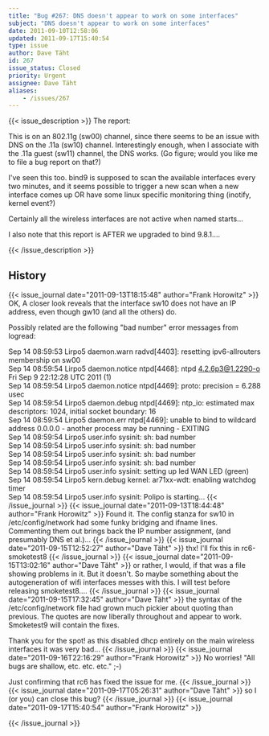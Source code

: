 ```yaml
---
title: "Bug #267: DNS doesn't appear to work on some interfaces"
subject: "DNS doesn't appear to work on some interfaces"
date: 2011-09-10T12:58:06
updated: 2011-09-17T15:40:54
type: issue
author: Dave Täht
id: 267
issue_status: Closed
priority: Urgent
assignee: Dave Täht
aliases:
    - /issues/267
---
```


{{< issue_description >}}
The report:

This is on an 802.11g (sw00) channel, since there seems to be an issue
with DNS on the .11a (sw10) channel. Interestingly enough, when I
associate with the .11a guest (sw11) channel, the DNS works. (Go figure;
would you like me to file a bug report on that?)

I've seen this too. bind9 is supposed to scan the available interfaces
every two minutes, and it seems possible to trigger a new scan when a
new interface comes up OR have some linux specific monitoring thing
(inotify, kernel event?)

Certainly all the wireless interfaces are not active when named
starts...

I also note that this report is AFTER we upgraded to bind 9.8.1....


{{< /issue_description >}}

## History
{{< issue_journal date="2011-09-13T18:15:48" author="Frank Horowitz" >}}
OK, A closer look reveals that the interface sw10 does not have an IP
address, even though gw10 (and all the others) do.

Possibly related are the following "bad number" error messages from
logread:

Sep 14 08:59:53 Lirpo5 daemon.warn radvd\[4403\]: resetting
ipv6-allrouters membership on sw00\
Sep 14 08:59:54 Lirpo5 daemon.notice ntpd\[4468\]: ntpd 4.2.6p3@1.2290-o
Fri Sep 9 22:12:28 UTC 2011 (1)\
Sep 14 08:59:54 Lirpo5 daemon.notice ntpd\[4469\]: proto: precision =
6.288 usec\
Sep 14 08:59:54 Lirpo5 daemon.debug ntpd\[4469\]: ntp\_io: estimated max
descriptors: 1024, initial socket boundary: 16\
Sep 14 08:59:54 Lirpo5 daemon.err ntpd\[4469\]: unable to bind to
wildcard address 0.0.0.0 - another process may be running - EXITING\
Sep 14 08:59:54 Lirpo5 user.info sysinit: sh: bad number\
Sep 14 08:59:54 Lirpo5 user.info sysinit: sh: bad number\
Sep 14 08:59:54 Lirpo5 user.info sysinit: sh: bad number\
Sep 14 08:59:54 Lirpo5 user.info sysinit: sh: bad number\
Sep 14 08:59:54 Lirpo5 user.info sysinit: setting up led WAN LED
(green)\
Sep 14 08:59:54 Lirpo5 kern.debug kernel: ar71xx-wdt: enabling watchdog
timer\
Sep 14 08:59:54 Lirpo5 user.info sysinit: Polipo is starting...
{{< /issue_journal >}}
{{< issue_journal date="2011-09-13T18:44:48" author="Frank Horowitz" >}}
Found it. The config stanza for sw10 in /etc/config/network had some
funky bridging and ifname lines. Commenting them out brings back the IP
number assignment, (and presumably DNS et al.)...
{{< /issue_journal >}}
{{< issue_journal date="2011-09-15T12:52:27" author="Dave Täht" >}}
thx! I'll fix this in rc6-smoketest8
{{< /issue_journal >}}
{{< issue_journal date="2011-09-15T13:02:16" author="Dave Täht" >}}
or rather, I would, if that was a file showing problems in it. But it
doesn't. So maybe something about the autogeneration of wifi interfaces
messes with this. I will test before releasing smoketest8....
{{< /issue_journal >}}
{{< issue_journal date="2011-09-15T17:32:45" author="Dave Täht" >}}
the syntax of the /etc/config/network file had grown much pickier about
quoting than previous. The quotes are now liberally throughout and
appear to work. Smoketest9 will contain the fixes.

Thank you for the spot! as this disabled dhcp entirely on the main
wireless interfaces it was very bad...
{{< /issue_journal >}}
{{< issue_journal date="2011-09-16T22:16:29" author="Frank Horowitz" >}}
No worries! "All bugs are shallow, etc. etc. etc." ;-)

Just confirming that rc6 has fixed the issue for me.
{{< /issue_journal >}}
{{< issue_journal date="2011-09-17T05:26:31" author="Dave Täht" >}}
so I (or you) can close this bug?
{{< /issue_journal >}}
{{< issue_journal date="2011-09-17T15:40:54" author="Frank Horowitz" >}}

{{< /issue_journal >}}

